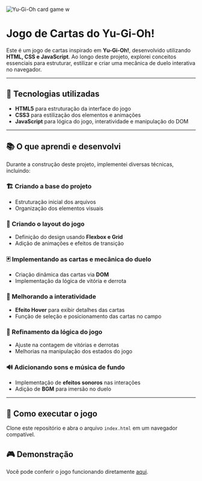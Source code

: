 ![Yu-Gi-Oh card game w](https://github.com/user-attachments/assets/72b049d2-4d86-4585-8837-d7b34e4931be)


# Jogo de Cartas do Yu-Gi-Oh!    

Este é um jogo de cartas inspirado em **Yu-Gi-Oh!**, desenvolvido utilizando **HTML, CSS e JavaScript**. Ao longo deste projeto, explorei conceitos essenciais para estruturar, estilizar e criar uma mecânica de duelo interativa no navegador.

---

## 🚀 Tecnologias utilizadas  
- **HTML5** para estruturação da interface do jogo  
- **CSS3** para estilização dos elementos e animações  
- **JavaScript** para lógica do jogo, interatividade e manipulação do DOM  

---

## 📚 O que aprendi e desenvolvi  
Durante a construção deste projeto, implementei diversas técnicas, incluindo:

### 🏗️ Criando a base do projeto  
- Estruturação inicial dos arquivos  
- Organização dos elementos visuais  

### 🎨 Criando o layout do jogo  
- Definição do design usando **Flexbox e Grid**  
- Adição de animações e efeitos de transição  

### 🃏 Implementando as cartas e mecânica do duelo  
- Criação dinâmica das cartas via **DOM**  
- Implementação da lógica de vitória e derrota  

### 🔄 Melhorando a interatividade  
- **Efeito Hover** para exibir detalhes das cartas  
- Função de seleção e posicionamento das cartas no campo  

### 🎯 Refinamento da lógica do jogo  
- Ajuste na contagem de vitórias e derrotas  
- Melhorias na manipulação dos estados do jogo  

### 🔊 Adicionando sons e música de fundo  
- Implementação de **efeitos sonoros** nas interações  
- Adição de **BGM** para imersão no duelo  

---

## 📌 Como executar o jogo  
Clone este repositório e abra o arquivo `index.html` em um navegador compatível.

## 🎮 Demonstração  
Você pode conferir o jogo funcionando diretamente [aqui](https://criando-jogo-carta-yu-gi-oh.vercel.app/).
